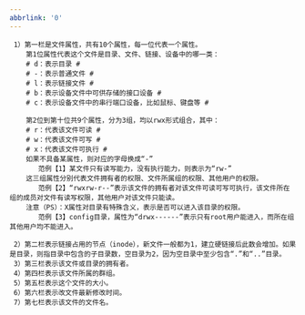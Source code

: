 ```yaml
---
abbrlink: '0'
---
```

     1）第一栏是文件属性，共有10个属性，每一位代表一个属性。
        第1位属性代表这个文件是目录、文件、链接、设备中的哪一类：
        # d：表示目录 #
        # -：表示普通文件 #
        # l：表示链接文件 #
        # b：表示设备文件中可供存储的接口设备 #
        # c：表示设备文件中的串行端口设备，比如鼠标、键盘等 #

        第2位到第十位共9个属性，分为3组，均以rwx形式组合，其中：
        # r：代表该文件可读 #
        # w：代表该文件可写 #
        # x：代表该文件可执行 #
        如果不具备某属性，则对应的字母换成“-”
           范例【1】某文件只有读写能力，没有执行能力，则表示为“rw-”
        这三组属性分别代表文件拥有者的权限、文件所属组的权限、其他用户的权限。
           范例【2】“rwxrw-r--”表示该文件的拥有者对该文件可读可写可执行，该文件所在组的成员对文件有读写权限，其他用户对该文件只能读。
        注意（PS）：X属性对目录有特殊含义，表示是否可以进入该目录的权限。
           范例【3】config目录，属性为“drwx------”表示只有root用户能进入，而所在组其他用户均不能进入。
        
     2）第二栏表示链接占用的节点（inode），新文件一般都为1，建立硬链接后此数会增加。如果是目录，则指目录中包含的子目录数，空目录为2，因为空目录中至少包含“.”和“..”目录。
     3）第三栏表示该文件或目录的拥有者。
     4）第四栏表示该文件所属的群组。
     5）第五栏表示这个文件的大小。
     6）第六栏表示改文件最新修改时间。
     7）第七栏表示该文件的文件名。
